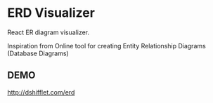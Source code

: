 # ERD Visualizer
React ER diagram visualizer.

Inspiration from 
Online tool for creating Entity Relationship Diagrams (Database Diagrams)

## DEMO
http://dshifflet.com/erd


